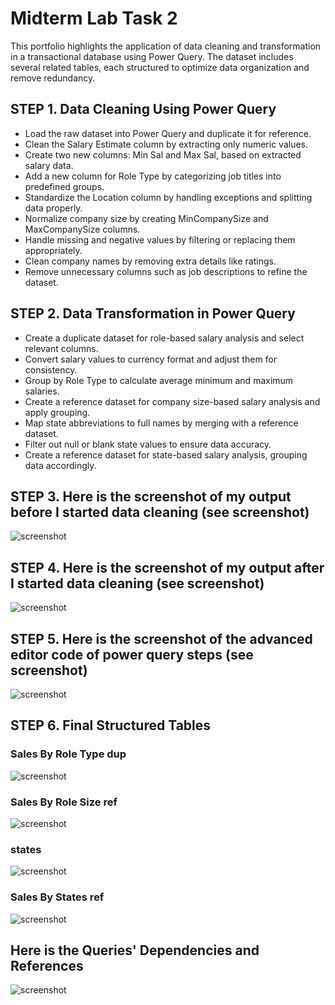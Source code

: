 # Midterm Lab Task 2
This portfolio highlights the application of data cleaning and transformation in a transactional database using Power Query. The dataset includes several related tables, each structured to optimize data organization and remove redundancy.

## STEP 1. Data Cleaning Using Power Query
- Load the raw dataset into Power Query and duplicate it for reference.
- Clean the Salary Estimate column by extracting only numeric values.
- Create two new columns: Min Sal and Max Sal, based on extracted salary data.
- Add a new column for Role Type by categorizing job titles into predefined groups.
- Standardize the Location column by handling exceptions and splitting data properly.
- Normalize company size by creating MinCompanySize and MaxCompanySize columns.
- Handle missing and negative values by filtering or replacing them appropriately.
- Clean company names by removing extra details like ratings.
- Remove unnecessary columns such as job descriptions to refine the dataset.

## STEP 2. Data Transformation in Power Query
- Create a duplicate dataset for role-based salary analysis and select relevant columns.
- Convert salary values to currency format and adjust them for consistency.
- Group by Role Type to calculate average minimum and maximum salaries.
- Create a reference dataset for company size-based salary analysis and apply grouping.
- Map state abbreviations to full names by merging with a reference dataset.
- Filter out null or blank state values to ensure data accuracy.
- Create a reference dataset for state-based salary analysis, grouping data accordingly.

## STEP 3. Here is the screenshot of my output before I started data cleaning (see screenshot)
![screenshot](images/Turla%20(UD).png)

## STEP 4. Here is the screenshot of my output after I started data cleaning (see screenshot)
![screenshot](images/Turla%20(CD).png)

## STEP 5. Here is the screenshot of the advanced editor code of power query steps (see screenshot)
![screenshot](images/Turla%20(AES).png)

## STEP 6. Final Structured Tables
### Sales By Role Type dup
![screenshot](images/Turla%20(SBRTd).png)
### Sales By Role Size ref
![screenshot](images/Turla%20(SBRSr).png)
### states
![screenshot](images/Turla%20(s).png)
### Sales By States ref
![screenshot](images/Turla%20(SBSr).png)

## Here is the Queries' Dependencies and References
![screenshot](images/Turla%20(QD).png)
